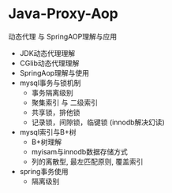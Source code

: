 # Java-Proxy-Aop
动态代理 与 SpringAOP理解与应用

* JDK动态代理理解
* CGlib动态代理理解
* SpringAop理解与使用
* mysql事务与锁机制
    * 事务隔离级别
    * 聚集索引 与 二级索引
    * 共享锁，排他锁
    * 记录锁，间隙锁，临键锁 (innodb解决幻读)
* mysql索引与B+树
  * B+树理解
  * myisam与innodb数据存储方式
  * 列的离散型, 最左匹配原则, 覆盖索引
* spring事务使用
  * 隔离级别
